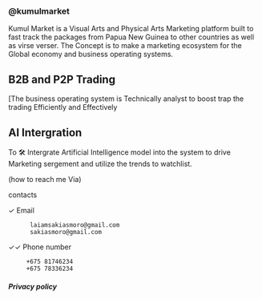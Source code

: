 
 ### @kumulmarket
Kumul Market is a Visual Arts and Physical Arts Marketing platform built to fast track the packages from Papua New Guinea to other countries as well as virse verser. The Concept is to make a marketing ecosystem for the Global economy and business operating systems.


## B2B and P2P Trading
[The business operating system is Technically analyst to boost trap the trading Efficiently and Effectively

 ## AI Intergration 

To 🛠️ Intergrate Artificial Intelligence model into the system to drive Marketing sergement and utilize the trends to watchlist.


(how to reach me Via)

contacts

✓ Email

          laiamsakiasmoro@gmail.com
          sakiasmoro@gmail.com

✓✓       Phone number

         +675 81746234
         +675 78336234


##### Privacy policy


